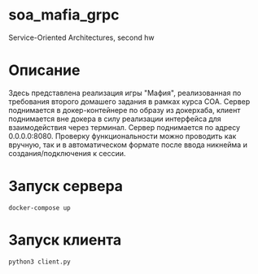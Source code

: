 # soa_mafia_grpc
Service-Oriented Architectures, second hw


# Описание

Здесь представлена реализация игры "Мафия", реализованная по требования второго домашего задания в рамках курса СОА. Сервер поднимается в докер-контейнере по образу из докерхаба, клиент поднимается вне докера в силу реализации интерфейса для взаимодействия через терминал. Сервер поднимается по адресу 0.0.0.0:8080. Проверку функциональности можно проводить как вручную, так и в автоматическом формате после ввода никнейма и создания/подключения к сессии.

# Запуск сервера

```
docker-compose up
```

# Запуск клиента

```
python3 client.py
```
